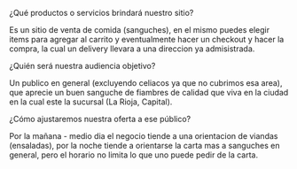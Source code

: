 ¿Qué productos o servicios brindará nuestro sitio?

Es un sitio de venta de comida (sanguches),
en el mismo puedes elegir items para agregar al carrito y eventualmente
hacer un checkout y hacer la compra, la cual un delivery llevara a una direccion
ya admisistrada.

¿Quién será nuestra audiencia objetivo?

Un publico en general (excluyendo celiacos ya que no cubrimos esa area),
que aprecie un buen sanguche de fiambres de calidad
que viva en la ciudad en la cual este la sucursal (La Rioja, Capital).

¿Cómo ajustaremos nuestra oferta a ese público?

Por la mañana - medio dia el negocio tiende a una orientacion de viandas (ensaladas),
por la noche tiende a orientarse la carta mas a sanguches en general, pero
el horario no limita lo que uno puede pedir de la carta.